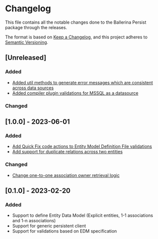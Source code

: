 # Changelog
This file contains all the notable changes done to the Ballerina Persist package through the releases.

The format is based on [Keep a Changelog](https://keepachangelog.com/en/1.0.0/),
and this project adheres to [Semantic Versioning](https://semver.org/spec/v2.0.0.html).

## [Unreleased]

### Added
- [Added util methods to generate error messages which are consistent across data sources](https://github.com/ballerina-platform/ballerina-standard-library/issues/4360)
- [Added compiler plugin validations for MSSQL as a datasource](https://github.com/ballerina-platform/ballerina-standard-library/issues/4506)

### Changed

## [1.0.0] - 2023-06-01

### Added
- [Add Quick Fix code actions to Entity Model Definition File validations](https://github.com/ballerina-platform/ballerina-standard-library/issues/4088)
- [Add support for duplicate relations across two entities](https://github.com/ballerina-platform/ballerina-standard-library/issues/4178)

### Changed
- [Change one-to-one association owner retrieval logic](https://github.com/ballerina-platform/ballerina-standard-library/issues/4163)

## [0.1.0] - 2023-02-20

### Added

- Support to define Entity Data Model (Explicit entities, 1-1 associations and 1-n associations)
- Support for generic persistent client
- Support for validations based on EDM specification
